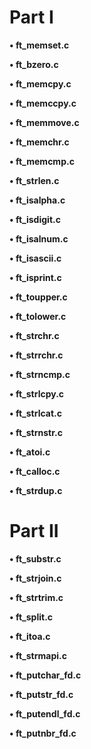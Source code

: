 # Part I

**• ft_memset.c**

**• ft_bzero.c**

**• ft_memcpy.c**

**• ft_memccpy.c**

**• ft_memmove.c**

**• ft_memchr.c**

**• ft_memcmp.c**

**• ft_strlen.c**

**• ft_isalpha.c**

**• ft_isdigit.c**

**• ft_isalnum.c**

**• ft_isascii.c**

**• ft_isprint.c**

**• ft_toupper.c**

**• ft_tolower.c**

**• ft_strchr.c**

**• ft_strrchr.c**

**• ft_strncmp.c**

**• ft_strlcpy.c**

**• ft_strlcat.c**

**• ft_strnstr.c**

**• ft_atoi.c**

**• ft_calloc.c**

**• ft_strdup.c**

# Part II

**• ft_substr.c**

**• ft_strjoin.c**

**• ft_strtrim.c**

**• ft_split.c**

**• ft_itoa.c**

**• ft_strmapi.c**

**• ft_putchar_fd.c**

**• ft_putstr_fd.c**

**• ft_putendl_fd.c**

**• ft_putnbr_fd.c**



